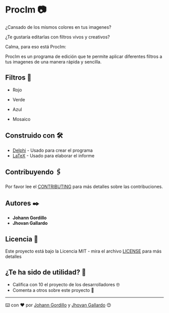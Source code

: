 # ProcIm :camera:

¿Cansado de los mismos colores en tus imagenes?<br/> 

¿Te gustaría editarlas con filtros vivos y creativos?<br/> 

Calma, para eso está ProcIm:<br/>

ProcIm es un programa de edición que te permite aplicar diferentes filtros a tus imagenes de una manera rápida y sencilla.

## Filtros :art:
* Rojo

* Verde

* Azul

* Mosaico

## Construido con 🛠️

* [Delphi](https://www.embarcadero.com/es/products/delphi/starter) - Usado para crear el programa
* [LaTeX](https://www.latex-project.org/) - Usado para elaborar el informe

## Contribuyendo 🖇️

Por favor lee el [CONTRIBUTING](CONTRIBUTING.md) para más detalles
sobre las contribuciones.

## Autores ✒️

* **Johann Gordillo** 
* **Jhovan Gallardo**

## Licencia 📄

Este proyecto está bajo la Licencia MIT - mira el archivo [LICENSE](LICENSE) para más detalles

## ¿Te ha sido de utilidad? 🎁

* Califica con 10 el proyecto de los desarrolladores 🤓
* Comenta a otros sobre este proyecto 📢

---
⌨️ con ❤️ por [Johann Gordillo](https://github.com/JohannGordillo) y [Jhovan Gallardo](https://github.com/jhovan) 😊
